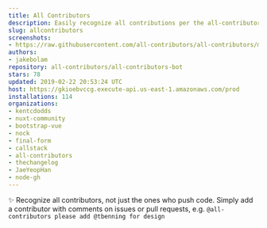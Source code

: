 ```yaml
---
title: All Contributors
description: Easily recognize all contributions per the all-contributors spec
slug: allcontributors
screenshots:
- https://raw.githubusercontent.com/all-contributors/all-contributors/master/docs/assets/bot-usage.png
authors:
- jakebolam
repository: all-contributors/all-contributors-bot
stars: 78
updated: 2019-02-22 20:53:24 UTC
host: https://gkioebvccg.execute-api.us-east-1.amazonaws.com/prod
installations: 114
organizations:
- kentcdodds
- nuxt-community
- bootstrap-vue
- nock
- final-form
- callstack
- all-contributors
- thechangelog
- JaeYeopHan
- node-gh
---
```


✨ Recognize all contributors, not just the ones who push code. Simply add a contributor with comments on issues or pull requests, e.g. `@all-contributors please add @tbenning for design`
